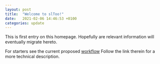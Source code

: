 ```yaml
---
layout: post
title:  "Welcome to slToo!"
date:   2021-02-06 14:46:53 +0100
categories: update
---
```


This is first entry on this homepage. Hopefully are relevant information will
eventually migrate hereto.

For starters see the current proposed [workflow](_posts/2021-02-06-workflow.md)
Follow the link therein for a more technical description.

